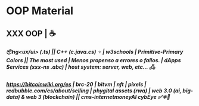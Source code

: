 # OOP Material
## XXX OOP | ☕
##### 📦ng<ux/ui> (.ts) || C++ (c.java.cs)  ♆ | w3schools | Primitive-Primary Colors || The most used | Menos propenso a errores o fallos. | dApps Services (xxx-ns .abc) | host system: server, web, etc... 🖧
##### https://bitcoinwiki.org/es | brc-20 | bitvm | nft | pixels | redbubble.com/es/about/selling | phygital assets (rwa) | web 3.0 (ai, big-data) & web 3 (blockchain) || cms-internetmoneyAI cybEye ✅⚛️💾
